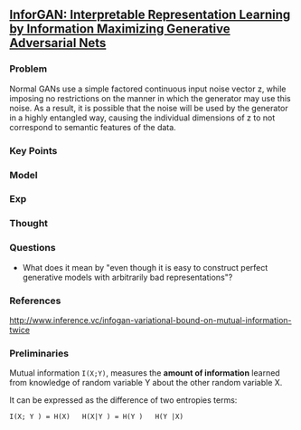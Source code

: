 ## [InforGAN: Interpretable Representation Learning by Information Maximizing Generative Adversarial Nets]()

### Problem

Normal GANs use a simple factored continuous input noise vector z, while imposing no restrictions on the manner in which the generator may use this noise. As a result, it is possible that the noise will be used by the generator in a highly entangled way, causing the individual dimensions of z to not correspond to semantic features of the data.

### Key Points



### Model


### Exp


### Thought

### Questions
- What does it mean by "even though it is easy to construct perfect generative models with arbitrarily bad representations"?

### References 
http://www.inference.vc/infogan-variational-bound-on-mutual-information-twice

### Preliminaries
Mutual information `I(X;Y)`, measures the **amount of information** learned from knowledge of random variable Y about the other random variable X. 

It can be expressed as the difference of two entropies terms:
```
I(X; Y ) = H(X)   H(X|Y ) = H(Y )   H(Y |X)
```
